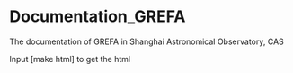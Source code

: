 # Documentation_GREFA
The documentation of GREFA in Shanghai Astronomical Observatory, CAS

Input [make html] to get the html
